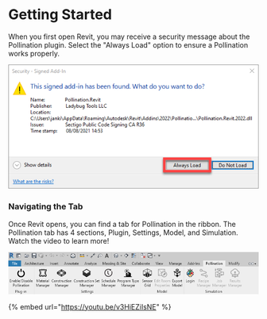 # Getting Started

When you first open Revit, you may receive a security message about the Pollination plugin. Select the "Always Load" option to ensure a Pollination works properly.

![](../.gitbook/assets/image%20%28121%29.png)

### Navigating the Tab

Once Revit opens, you can find a tab for Pollination in the ribbon. The Pollination tab has 4 sections, Plugin, Settings, Model, and Simulation.  Watch the video to learn more! 

![](../.gitbook/assets/image%20%2874%29.png)

{% embed url="https://youtu.be/v3HiEZiIsNE" %}







